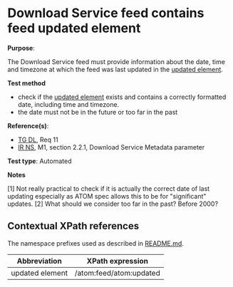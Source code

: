 # Download Service feed contains feed updated element

**Purpose**:

The Download Service feed must provide information about the date, time and timezone at which the feed was last updated in the [updated element](#updatedelement).

 **Test method**

* check if the [updated element](#updatedelement) exists and contains a correctly formatted date, including time and timezone.
* the date must not be in the future or too far in the past

**Reference(s)**:

* [TG DL](README.md#ref_TG_DL), Req 11
* [IR NS](README.md#ref_IR_NS), M1, section 2.2.1, Download Service Metadata parameter

**Test type**: Automated

**Notes**

[1] Not really practical to check if it is actually the correct date of last updating especially as ATOM spec allows this to be for "significant" updates.
[2] What should we consider too far in the past? Before 2000?

## Contextual XPath references

The namespace prefixes used as described in [README.md](README.md#namespaces).

Abbreviation                                               |  XPath expression
---------------------------------------------------------- | -------------------------------------------------------------------------
updated element <a name="updatedelement"></a> | /atom:feed/atom:updated

